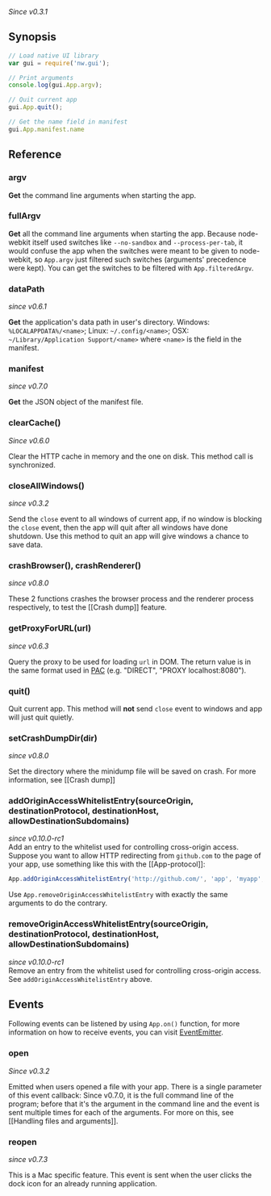 _Since v0.3.1_

## Synopsis

```javascript
// Load native UI library
var gui = require('nw.gui');

// Print arguments
console.log(gui.App.argv);

// Quit current app
gui.App.quit();

// Get the name field in manifest
gui.App.manifest.name
```

## Reference

### argv

**Get** the command line arguments when starting the app.

### fullArgv

**Get** all the command line arguments when starting the app. Because node-webkit itself used switches like `--no-sandbox` and `--process-per-tab`, it would confuse the app when the switches were meant to be given to node-webkit, so `App.argv` just filtered such switches (arguments' precedence were kept). You can get the switches to be filtered with `App.filteredArgv`.

### dataPath

_since v0.6.1_

**Get** the application's data path in user's directory. Windows: `%LOCALAPPDATA%/<name>`; Linux: `~/.config/<name>`; OSX: `~/Library/Application Support/<name>` where `<name>` is the field in the manifest.

### manifest

_since v0.7.0_

**Get** the JSON object of the manifest file.

### clearCache()

_Since v0.6.0_

Clear the HTTP cache in memory and the one on disk. This method call is synchronized.

### closeAllWindows()

_since v0.3.2_

Send the `close` event to all windows of current app, if no window is blocking the `close` event, then the app will quit after all windows have done shutdown. Use this method to quit an app will give windows a chance to save data.

### crashBrowser(), crashRenderer()

_since v0.8.0_

These 2 functions crashes the browser process and the renderer process respectively, to test the [[Crash dump]] feature.

### getProxyForURL(url)

_since v0.6.3_

Query the proxy to be used for loading `url` in DOM. The return value is in the same format used in [PAC](http://en.wikipedia.org/wiki/Proxy_auto-config) (e.g. "DIRECT", "PROXY localhost:8080").

### quit()

Quit current app. This method will **not** send `close` event to windows and app will just quit quietly.

### setCrashDumpDir(dir)

_since v0.8.0_

Set the directory where the minidump file will be saved on crash. For more information, see [[Crash dump]] 
### addOriginAccessWhitelistEntry(sourceOrigin, destinationProtocol, destinationHost, allowDestinationSubdomains)
_since v0.10.0-rc1_  
Add an entry to the whitelist used for controlling cross-origin access. Suppose you want to allow HTTP redirecting from `github.com` to the page of your app, use something like this with the [[App-protocol]]: 
```js
App.addOriginAccessWhitelistEntry('http://github.com/', 'app', 'myapp', true);
```  
Use `App.removeOriginAccessWhitelistEntry` with exactly the same arguments to do the contrary.
### removeOriginAccessWhitelistEntry(sourceOrigin, destinationProtocol, destinationHost, allowDestinationSubdomains)
_since v0.10.0-rc1_  
Remove an entry from the whitelist used for controlling cross-origin access. See `addOriginAccessWhitelistEntry` above.
## Events

Following events can be listened by using `App.on()` function, for more information on how to receive events, you can visit [EventEmitter](http://nodejs.org/api/events.html#events_class_events_eventemitter).

### open

_Since v0.3.2_

Emitted when users opened a file with your app. There is a single parameter of this event callback: Since v0.7.0, it is the full command line of the program; before that it's the argument in the command line and the event is sent multiple times for each of the arguments. For more on this, see [[Handling files and arguments]].

### reopen

_since v0.7.3_

This is a Mac specific feature. This event is sent when the user clicks the dock icon for an already running application.